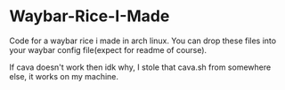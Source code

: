 # Waybar-Rice-I-Made
Code for a waybar rice i made in arch linux.
You can drop these files into your waybar config file(expect for readme of course).

If cava doesn't work then idk why, I stole that cava.sh from somewhere else, it works on my machine.

